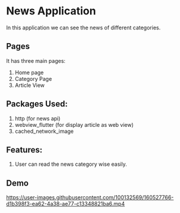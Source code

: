 # News Application

In this application we can see the news of different categories.

## Pages

It has three main pages:
   1. Home page 
   2. Category Page
   3. Article View
   
## Packages Used:
  
  1. http (for news api)
  2. webview_flutter (for display article as web view)
  3. cached_network_image
  
  
## Features:

  1. User can read the news category wise easily.

## Demo

https://user-images.githubusercontent.com/100132569/160527766-d1b398f3-ea62-4a38-ae77-c13348821ba6.mp4

